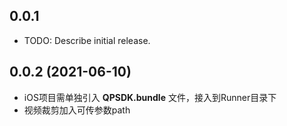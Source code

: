 ## 0.0.1

* TODO: Describe initial release.

## 0.0.2 (2021-06-10)
- iOS项目需单独引入 **QPSDK.bundle** 文件，接入到Runner目录下
- 视频裁剪加入可传参数path